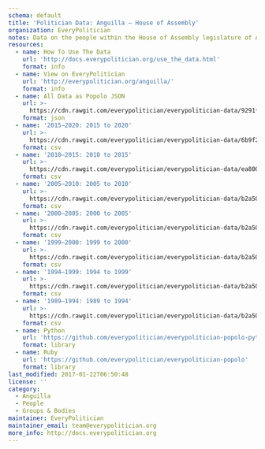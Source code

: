 ```yaml
---
schema: default
title: 'Politician Data: Anguilla — House of Assembly'
organization: EveryPolitician
notes: Data on the people within the House of Assembly legislature of Anguilla.
resources:
  - name: How To Use The Data
    url: 'http://docs.everypolitician.org/use_the_data.html'
    format: info
  - name: View on EveryPolitician
    url: 'http://everypolitician.org/anguilla/'
    format: info
  - name: All Data as Popolo JSON
    url: >-
      https://cdn.rawgit.com/everypolitician/everypolitician-data/9291ff0ab642286feaf092a61ae4419739896ad8/data/Anguilla/Assembly/ep-popolo-v1.0.json
    format: json
  - name: '2015–2020: 2015 to 2020'
    url: >-
      https://cdn.rawgit.com/everypolitician/everypolitician-data/6b9f24921ebc9188eff3c677880de3df897be636/data/Anguilla/Assembly/term-2015.csv
    format: csv
  - name: '2010–2015: 2010 to 2015'
    url: >-
      https://cdn.rawgit.com/everypolitician/everypolitician-data/ea80009d6401b4389642a3a652e17b9f0159375d/data/Anguilla/Assembly/term-2010.csv
    format: csv
  - name: '2005–2010: 2005 to 2010'
    url: >-
      https://cdn.rawgit.com/everypolitician/everypolitician-data/b2a5031d650e3bc4e954255b8e109537d7921632/data/Anguilla/Assembly/term-2005.csv
    format: csv
  - name: '2000–2005: 2000 to 2005'
    url: >-
      https://cdn.rawgit.com/everypolitician/everypolitician-data/b2a5031d650e3bc4e954255b8e109537d7921632/data/Anguilla/Assembly/term-2000.csv
    format: csv
  - name: '1999–2000: 1999 to 2000'
    url: >-
      https://cdn.rawgit.com/everypolitician/everypolitician-data/b2a5031d650e3bc4e954255b8e109537d7921632/data/Anguilla/Assembly/term-1999.csv
    format: csv
  - name: '1994–1999: 1994 to 1999'
    url: >-
      https://cdn.rawgit.com/everypolitician/everypolitician-data/b2a5031d650e3bc4e954255b8e109537d7921632/data/Anguilla/Assembly/term-1994.csv
    format: csv
  - name: '1989–1994: 1989 to 1994'
    url: >-
      https://cdn.rawgit.com/everypolitician/everypolitician-data/b2a5031d650e3bc4e954255b8e109537d7921632/data/Anguilla/Assembly/term-1989.csv
    format: csv
  - name: Python
    url: 'https://github.com/everypolitician/everypolitician-popolo-python'
    format: library
  - name: Ruby
    url: 'https://github.com/everypolitician/everypolitician-popolo'
    format: library
last_modified: 2017-01-22T06:50:48
license: ''
category:
  - Anguilla
  - People
  - Groups & Bodies
maintainer: EveryPolitician
maintainer_email: team@everypolitician.org
more_info: http://docs.everypolitician.org
---
```

